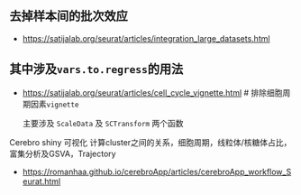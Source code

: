 去掉样本间的批次效应
-
- https://satijalab.org/seurat/articles/integration_large_datasets.html

其中涉及`vars.to.regress`的用法
-----
- https://satijalab.org/seurat/articles/cell_cycle_vignette.html # 排除细胞周期因素`vignette`

    主要涉及 `ScaleData` 及 `SCTransform` 两个函数

Cerebro shiny 可视化
计算cluster之间的关系，细胞周期，线粒体/核糖体占比，富集分析及GSVA，Trajectory 
- https://romanhaa.github.io/cerebroApp/articles/cerebroApp_workflow_Seurat.html
